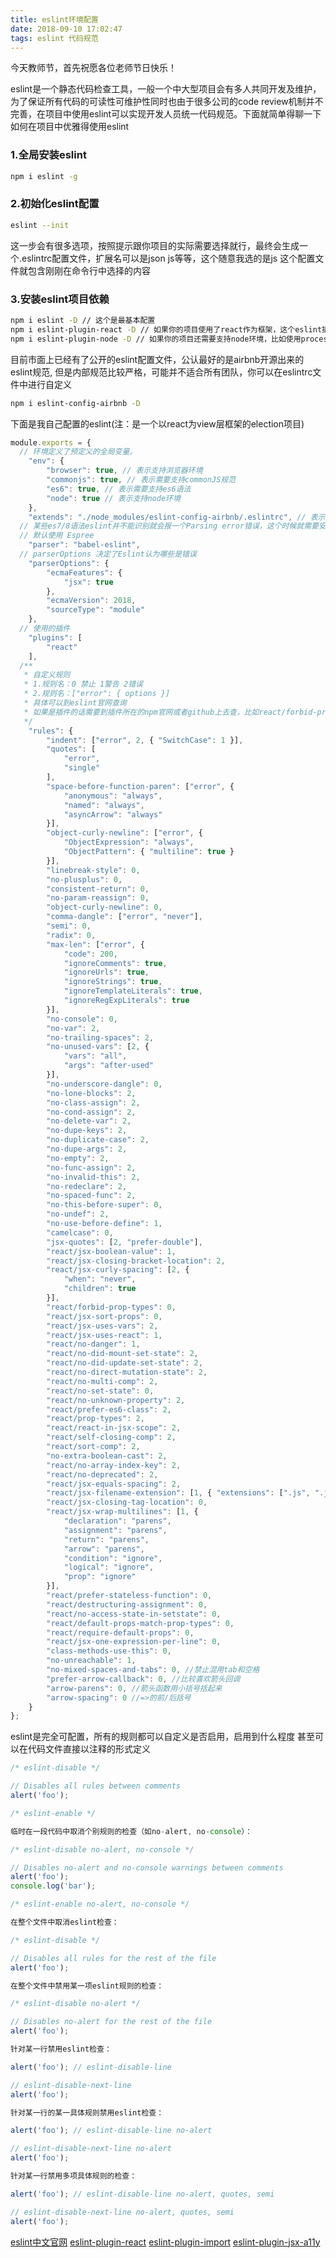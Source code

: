 ```yaml
---
title: eslint环境配置
date: 2018-09-10 17:02:47
tags: eslint 代码规范
---
```


今天教师节，首先祝愿各位老师节日快乐！

eslint是一个静态代码检查工具，一般一个中大型项目会有多人共同开发及维护，为了保证所有代码的可读性可维护性同时也由于很多公司的code review机制并不完善，在项目中使用eslint可以实现开发人员统一代码规范。下面就简单得聊一下如何在项目中优雅得使用eslint

### 1.全局安装eslint 
```bash
npm i eslint -g
```

### 2.初始化eslint配置
```bash
eslint --init
```
这一步会有很多选项，按照提示跟你项目的实际需要选择就行，最终会生成一个.eslintrc配置文件，扩展名可以是json js等等，这个随意我选的是js
这个配置文件就包含刚刚在命令行中选择的内容

### 3.安装eslint项目依赖
```bash
npm i eslint -D // 这个是最基本配置
npm i eslint-plugin-react -D // 如果你的项目使用了react作为框架，这个eslint插件必不可少
npm i eslint-plugin-node -D // 如果你的项目还需要支持node环境，比如使用process对象而不报错
```
目前市面上已经有了公开的eslint配置文件，公认最好的是airbnb开源出来的eslint规范, 但是内部规范比较严格，可能并不适合所有团队，你可以在eslintrc文件中进行自定义
```bash
npm i eslint-config-airbnb -D
```
下面是我自己配置的eslint(注：是一个以react为view层框架的election项目)
```javascript
module.exports = {
  // 环境定义了预定义的全局变量。
	"env": {
		"browser": true, // 表示支持浏览器环境
		"commonjs": true, // 表示需要支持commonJS规范
		"es6": true, // 表示需要支持es6语法
		"node": true // 表示支持node环境
	},
	"extends": "./node_modules/eslint-config-airbnb/.eslintrc", // 表示默认airbnb的eslint配置
  // 某些es7/8语法eslint并不能识别就会报一个Parsing error错误，这个时候就需要安装一个解析器 npm i babel-eslint -D
  // 默认使用 Espree
	"parser": "babel-eslint",
  // parserOptions 决定了Eslint认为哪些是错误
	"parserOptions": {
		"ecmaFeatures": {
			"jsx": true
		},
		"ecmaVersion": 2018,
		"sourceType": "module"
	},
  // 使用的插件
	"plugins": [
		"react"
	],
  /**
   * 自定义规则
   * 1.规则名：0 禁止 1警告 2错误
   * 2.规则名：["error": { options }]
   * 具体可以到eslint官网查询
   * 如果是插件的话需要到插件所在的npm官网或者github上去查，比如react/forbid-prop-types就需要到npm官网查询eslint-plugin-react
   */
	"rules": {
		"indent": ["error", 2, { "SwitchCase": 1 }],
		"quotes": [
			"error",
			"single"
		],
		"space-before-function-paren": ["error", {
			"anonymous": "always",
			"named": "always",
			"asyncArrow": "always"
		}],
		"object-curly-newline": ["error", {
			"ObjectExpression": "always",
			"ObjectPattern": { "multiline": true }
		}],
		"linebreak-style": 0,
		"no-plusplus": 0,
		"consistent-return": 0,
		"no-param-reassign": 0,
		"object-curly-newline": 0,
		"comma-dangle": ["error", "never"],
		"semi": 0,
		"radix": 0,
		"max-len": ["error", {
			"code": 200,
			"ignoreComments": true,
			"ignoreUrls": true,
			"ignoreStrings": true,
			"ignoreTemplateLiterals": true,
			"ignoreRegExpLiterals": true 
		}],
		"no-console": 0,
		"no-var": 2,
		"no-trailing-spaces": 2,
		"no-unused-vars": [2, {
			"vars": "all",
			"args": "after-used"
		}],
		"no-underscore-dangle": 0,
		"no-lone-blocks": 2,
		"no-class-assign": 2,
		"no-cond-assign": 2,
		"no-delete-var": 2,
		"no-dupe-keys": 2,
		"no-duplicate-case": 2,
		"no-dupe-args": 2,
		"no-empty": 2,
		"no-func-assign": 2,
		"no-invalid-this": 2,
		"no-redeclare": 2,
		"no-spaced-func": 2,
		"no-this-before-super": 0,
		"no-undef": 2,
		"no-use-before-define": 1,
		"camelcase": 0,
		"jsx-quotes": [2, "prefer-double"],
		"react/jsx-boolean-value": 1,
		"react/jsx-closing-bracket-location": 2,
		"react/jsx-curly-spacing": [2, {
			"when": "never",
			"children": true
		}],
		"react/forbid-prop-types": 0,
		"react/jsx-sort-props": 0,
		"react/jsx-uses-vars": 2,
		"react/jsx-uses-react": 1,
		"react/no-danger": 1,
		"react/no-did-mount-set-state": 2,
		"react/no-did-update-set-state": 2,
		"react/no-direct-mutation-state": 2,
		"react/no-multi-comp": 2,
		"react/no-set-state": 0,
		"react/no-unknown-property": 2,
		"react/prefer-es6-class": 2,
		"react/prop-types": 2,
		"react/react-in-jsx-scope": 2,
		"react/self-closing-comp": 2,
		"react/sort-comp": 2,
		"no-extra-boolean-cast": 2,
		"react/no-array-index-key": 2,
		"react/no-deprecated": 2,
		"react/jsx-equals-spacing": 2,
		"react/jsx-filename-extension": [1, { "extensions": [".js", ".jsx"] }],
		"react/jsx-closing-tag-location": 0,
		"react/jsx-wrap-multilines": [1, {
			"declaration": "parens",
			"assignment": "parens",
			"return": "parens",
			"arrow": "parens",
			"condition": "ignore",
			"logical": "ignore",
			"prop": "ignore" 
		}],
		"react/prefer-stateless-function": 0,
		"react/destructuring-assignment": 0,
		"react/no-access-state-in-setstate": 0,
		"react/default-props-match-prop-types": 0,
		"react/require-default-props": 0,
		"react/jsx-one-expression-per-line": 0,
		"class-methods-use-this": 0,
		"no-unreachable": 1,
		"no-mixed-spaces-and-tabs": 0, //禁止混用tab和空格
		"prefer-arrow-callback": 0, //比较喜欢箭头回调
		"arrow-parens": 0, //箭头函数用小括号括起来
		"arrow-spacing": 0 //=>的前/后括号
	}
};
```
eslint是完全可配置，所有的规则都可以自定义是否启用，启用到什么程度
甚至可以在代码文件直接以注释的形式定义

```javascript
/* eslint-disable */

// Disables all rules between comments
alert('foo');

/* eslint-enable */

临时在一段代码中取消个别规则的检查（如no-alert, no-console）：

/* eslint-disable no-alert, no-console */

// Disables no-alert and no-console warnings between comments
alert('foo');
console.log('bar');

/* eslint-enable no-alert, no-console */

在整个文件中取消eslint检查：

/* eslint-disable */

// Disables all rules for the rest of the file
alert('foo');

在整个文件中禁用某一项eslint规则的检查：

/* eslint-disable no-alert */

// Disables no-alert for the rest of the file
alert('foo');

针对某一行禁用eslint检查：

alert('foo'); // eslint-disable-line

// eslint-disable-next-line
alert('foo');

针对某一行的某一具体规则禁用eslint检查：

alert('foo'); // eslint-disable-line no-alert

// eslint-disable-next-line no-alert
alert('foo');

针对某一行禁用多项具体规则的检查：

alert('foo'); // eslint-disable-line no-alert, quotes, semi

// eslint-disable-next-line no-alert, quotes, semi
alert('foo');
```
[eslint中文官网](http://eslint.cn/)
[eslint-plugin-react](https://www.npmjs.com/package/eslint-plugin-react)
[eslint-plugin-import](https://www.npmjs.com/package/eslint-plugin-import)
[eslint-plugin-jsx-a11y](https://www.npmjs.com/package/eslint-plugin-jsx-a11y)